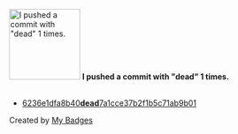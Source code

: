 <img src="https://github.com/my-badges/my-badges/blob/master/src/all-badges/dead-commit/dead-commit.png?raw=true" alt="I pushed a commit with &quot;dead&quot; 1 times." title="I pushed a commit with &quot;dead&quot; 1 times." width="128">
<strong>I pushed a commit with &quot;dead&quot; 1 times.</strong>
<br><br>

- <a href="https://github.com/akolpakov-somehash/go-microservices/commit/6236e1dfa8b40dead7a1cce37b2f1b5c71ab9b01">6236e1dfa8b40<strong>dead</strong>7a1cce37b2f1b5c71ab9b01</a>


Created by <a href="https://github.com/my-badges/my-badges">My Badges</a>